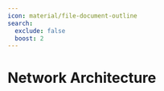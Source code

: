 ```yaml
---
icon: material/file-document-outline
search:
  exclude: false
  boost: 2
---
```


# Network Architecture
